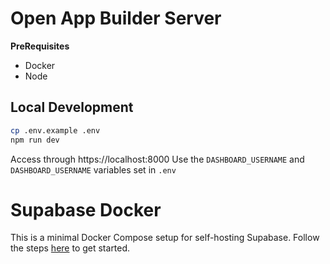 # Open App Builder Server

**PreRequisites**

- Docker
- Node

## Local Development

```sh
cp .env.example .env
npm run dev
```

Access through https://localhost:8000
Use the `DASHBOARD_USERNAME` and `DASHBOARD_USERNAME` variables set in `.env`

# Supabase Docker

This is a minimal Docker Compose setup for self-hosting Supabase. Follow the steps [here](https://supabase.com/docs/guides/hosting/docker) to get started.
